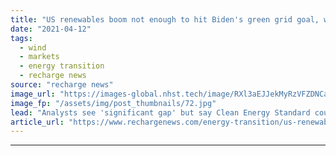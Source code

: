```yaml
---
title: "US renewables boom not enough to hit Biden's green grid goal, warns BloombergNEF"
date: "2021-04-12"
tags: 
  - wind
  - markets
  - energy transition
  - recharge news
source: "recharge news"
image_url: "https://images-global.nhst.tech/image/RXl3aEJJekMyRzVFZDNCaXp4cGNNdWZWT1Avc05tazZ6aWJQQ3E5ejdhZz0=/nhst/binary/c98fba2eb98a437e4b7f4805edb643ea"
image_fp: "/assets/img/post_thumbnails/72.jpg"
lead: "Analysts see 'significant gap' but say Clean Energy Standard could be where race for 2035 emissions-free power system is 'won or lost'"
article_url: "https://www.rechargenews.com/energy-transition/us-renewables-boom-not-enough-to-hit-bidens-green-grid-goal-warns-bloombergnef/2-1-994096"
---
```


---
